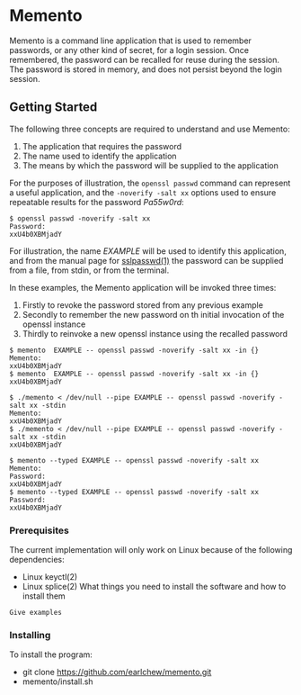 # Memento

Memento is a command line application that is used to remember passwords, or any other kind of secret, for a login session.
Once remembered, the password can be recalled for reuse during the session. The password is stored in memory, and does
not persist beyond the login session.

## Getting Started

The following three concepts are required to understand and use Memento:

1. The application that requires the password
1. The name used to identify the application
1. The means by which the password will be supplied to the application

For the purposes of illustration, the `openssl passwd` command can represent a useful application, and the
`-noverify -salt xx` options used to ensure repeatable results for the password _Pa55w0rd_:
```
$ openssl passwd -noverify -salt xx
Password:
xxU4b0XBMjadY
```

For illustration, the name _EXAMPLE_ will be used to identify this application, and from the manual page for
[sslpasswd(1)](https://linux.die.net/man/1/sslpasswd) the password can be supplied from a file, from stdin,
or from the terminal.

In these examples, the Memento application will be invoked three times:
1. Firstly to revoke the password stored from any previous example
1. Secondly to remember the new password on th initial invocation of the openssl instance
1. Thirdly to reinvoke a new openssl instance using the recalled password

```
$ memento  EXAMPLE -- openssl passwd -noverify -salt xx -in {}
Memento:
xxU4b0XBMjadY
$ memento  EXAMPLE -- openssl passwd -noverify -salt xx -in {}
xxU4b0XBMjadY
```

```
$ ./memento < /dev/null --pipe EXAMPLE -- openssl passwd -noverify -salt xx -stdin
Memento:
xxU4b0XBMjadY
$ ./memento < /dev/null --pipe EXAMPLE -- openssl passwd -noverify -salt xx -stdin
xxU4b0XBMjadY
```

```
$ memento --typed EXAMPLE -- openssl passwd -noverify -salt xx
Memento:
Password:
xxU4b0XBMjadY
$ memento --typed EXAMPLE -- openssl passwd -noverify -salt xx
Password:
xxU4b0XBMjadY
```

### Prerequisites

The current implementation will only work on Linux because of the following dependencies:

* Linux keyctl(2)
* Linux splice(2)
What things you need to install the software and how to install them

```
Give examples
```

### Installing

To install the program:

* git clone https://github.com/earlchew/memento.git
* memento/install.sh

